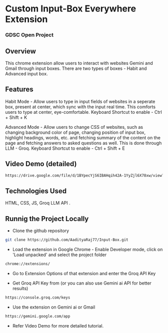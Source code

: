 
# Custom Input-Box Everywhere Extension

### GDSC Open Project

## Overview
This chrome extension allow users to interact with websites Gemini and Gmail through input boxes. There are two types of boxes - Habit and Advanced input box.
## Features
Habit Mode - Allow users to type in input fields of websites in a seperate box, present at center, which sync with the input real time. This comforts users to type at center, eye-comfortable.
Keyboard Shortcut to enable - Ctrl + Shift + K

Advanced Mode - Allow users to change CSS of websites, such as changing background color of page, changing position of input box, highlight headings, words, etc. and fetching summary of the content on the page and fetching answers to asked questions as well. This is done through LLM - Groq.
Keyboard Shortcut to enable - Ctrl + Shift + E

## Video Demo (detailed)
```bash
https://drive.google.com/file/d/1BYpecYjS6IBAHqih42A-1YyZjl6X78xw/view?usp=sharing
``` 

## Technologies Used
HTML, CSS, JS, Groq LLM API .

## Runnig the Project Locally
* Clone the github repository

```bash
git clone https://github.com/AadityaRaj77/Input-Box.git
```
* Load the extension in Google Chrome - Enable Developer mode, click on 'Load unpacked' and select the project folder

```bash
chrome://extensions/
```
* Go to Extension Options of that extension and enter the Groq API Key

* Get Groq API Key from (or you can also use Gemini ai API for better results)

```bash
https://console.groq.com/keys
```

* Use the extension on Gemini ai or Gmail

```bash
https://gemini.google.com/app
```
* Refer Video Demo for more detailed tutorial.